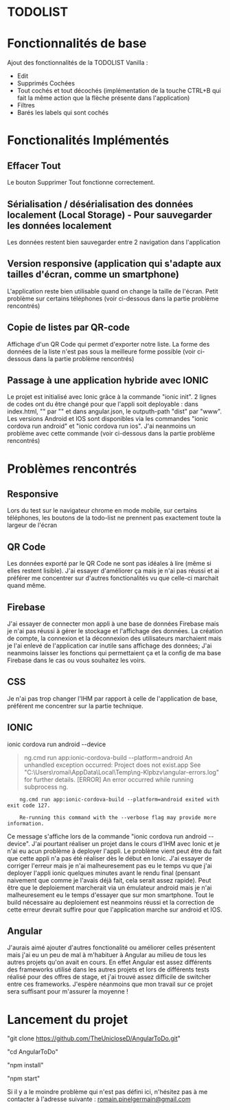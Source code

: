 # TODOLIST 

# Fonctionnalités de base 

Ajout des fonctionnalités de la TODOLIST Vanilla :

- Edit
- Supprimés Cochées 
- Tout cochés et tout décochés (implémentation de la touche CTRL+B qui fait la même action que la flèche présente dans l'application)
- Filtres 
- Barés les labels qui sont cochés

# Fonctionalités Implémentés

## Effacer Tout

Le bouton Supprimer Tout fonctionne correctement.

## Sérialisation / désérialisation des données localement (Local Storage) - Pour sauvegarder les données localement

Les données restent bien sauvegarder entre 2 navigation dans l'application 

## Version responsive (application qui s'adapte aux tailles d'écran, comme un smartphone)

L'application reste bien utilisable quand on change la taille de l'écran. Petit problème sur certains téléphones (voir ci-dessous dans la partie problème rencontrés)

## Copie de listes par QR-code

Affichage d'un QR Code qui permet d'exporter notre liste. La forme des données de la liste n'est pas sous la meilleure forme possible (voir ci-dessous dans la partie problème rencontrés)

## Passage à une application hybride avec IONIC

Le projet est initialisé avec Ionic grâce à la commande "ionic init". 2 lignes de codes ont du être changé pour que l'appli soit deployable : dans index.html, "<base href=”/”>" par "<base href=”./”>" et dans angular.json, le outputh-path "dist" par "www".
Les versions Android et IOS sont disponibles via les commandes "ionic cordova run android" et "ionic cordova run ios". J'ai neanmoins un problème avec cette commande (voir ci-dessous dans la partie problème rencontrés)

# Problèmes rencontrés 

## Responsive

Lors du test sur le navigateur chrome en mode mobile, sur certains téléphones, les boutons de la todo-list ne prennent pas exactement toute la largeur de l'écran

## QR Code

Les données exporté par le QR Code ne sont pas idéales à lire (même si elles restent lisible). J'ai essayer d'améliorer ça mais je n'ai pas réussi et ai préférer me concentrer sur d'autres fonctionalités vu que celle-ci marchait quand même.

## Firebase

J'ai essayer de connecter mon appli à une base de données Firebase mais je n'ai pas réussi à gérer le stockage et l'affichage des données. La création de compte, la connexion et la déconnexion des utilisateurs marchaient mais je l'ai enlevé de l'application car inutile sans affichage des données; J'ai neanmoins laisser les fonctions qui permettaient ça et la config de ma base Firebase dans le cas ou vous souhaitez les voirs. 

## CSS

Je n'ai pas trop changer l'IHM par rapport à celle de l'application de base, préférent me concentrer sur la partie technique.

## IONIC 

ionic cordova run android --device
> ng.cmd run app:ionic-cordova-build --platform=android
An unhandled exception occurred: Project does not exist.app
See "C:\Users\romai\AppData\Local\Temp\ng-Klpbzv\angular-errors.log" for further details.
[ERROR] An error occurred while running subprocess ng.

        ng.cmd run app:ionic-cordova-build --platform=android exited with exit code 127.

        Re-running this command with the --verbose flag may provide more information.
       
Ce message s'affiche lors de la commande "ionic cordova run android --device". J'ai pourtant réaliser un projet dans le cours d'IHM avec Ionic et je n'ai eu acun problème à deployer l'appli. Le problème vient peut être du fait que cette appli n'a pas été réaliser dès le début en Ionic. J'ai essayer de corriger l'erreur mais je n'ai malheuresement pas eu le temps vu que j'ai deployer l'appli ionic quelques minutes avant le rendu final (pensant naivement que comme je l'avais déjà fait, cela serait assez rapide). Peut être que le deploiement marcherait via un émulateur android mais je n'ai malheuresement eu le temps d'essayer que sur mon smartphone. Tout le build nécessaire au deploiement est neanmoins réussi et la correction de cette erreur devrait suffire pour que l'application marche sur android et IOS.

## Angular 

J'aurais aimé ajouter d'autres fonctionalité ou améliorer celles présentent mais j'ai eu un peu de mal à m'habituer à Angular au milieu de tous les autres projets qu'on avait en cours. En effet Angular est assez différents des frameworks utilisé dans les autres projets et lors de différents tests réalisé pour des offres de stage, et j'ai trouvé assez difficile de switcher entre ces frameworks. J'espère néanmoins que mon travail sur ce projet sera suffisant pour m'assurer la moyenne !

# Lancement du projet
"git clone https://github.com/TheUnicloseD/AngularToDo.git"

"cd AngularToDo"

"npm install"

"npm start"

Si il y a le moindre problème qui n'est pas défini ici, n'hésitez pas à me contacter à l'adresse suivante : romain.pinelgermain@gmail.com

